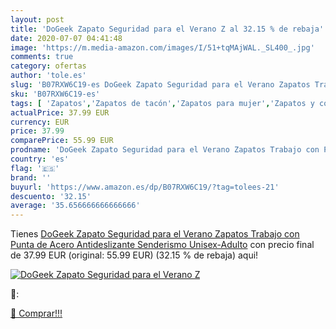 ```yaml
---
layout: post
title: 'DoGeek Zapato Seguridad para el Verano Z al 32.15 % de rebaja'
date: 2020-07-07 04:41:48
image: 'https://m.media-amazon.com/images/I/51+tqMAjWAL._SL400_.jpg'
comments: true
category: ofertas
author: 'tole.es'
slug: 'B07RXW6C19-es DoGeek Zapato Seguridad para el Verano Zapatos Trabajo con...'
sku: 'B07RXW6C19-es'
tags: [ 'Zapatos','Zapatos de tacón','Zapatos para mujer','Zapatos y complementos','zapatos', ]
actualPrice: 37.99 EUR
currency: EUR
price: 37.99
comparePrice: 55.99 EUR
prodname: 'DoGeek Zapato Seguridad para el Verano Zapatos Trabajo con Punta de Acero Antideslizante  Senderismo Unisex-Adulto'
country: 'es'
flag: '🇪🇸'
brand: ''
buyurl: 'https://www.amazon.es/dp/B07RXW6C19/?tag=tolees-21'
descuento: '32.15'
average: '35.656666666666666'
---
```


Tienes [DoGeek Zapato Seguridad para el Verano Zapatos Trabajo con Punta de Acero Antideslizante  Senderismo Unisex-Adulto](https://www.amazon.es/dp/B07RXW6C19/?tag=tolees-21) con precio final de  37.99 EUR (original: 55.99 EUR) (32.15 %  de rebaja) aqui!

[![DoGeek Zapato Seguridad para el Verano Z](https://m.media-amazon.com/images/I/51+tqMAjWAL._SL400_.jpg)](https://www.amazon.es/dp/B07RXW6C19/?tag=tolees-21)

🔎:


[🛒 Comprar!!!](https://www.amazon.es/dp/B07RXW6C19/?tag=tolees-21)
